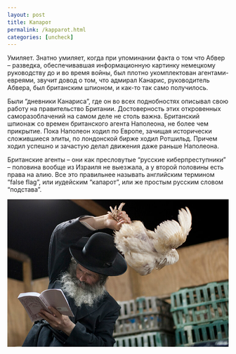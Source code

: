 ```yaml
---
layout: post
title: Капарот
permalink: /kapparot.html
categories: [uncheck]
---
```


Умиляет. Знатно умиляет, когда при упоминании факта о том что Абвер – разведка, обеспечивавшая информационную картинку немецкому руководству до и во время войны, был плотно укомплектован агентами-евреями, звучит довод о том, что адмирал Канарис, руководитель Абвера, был британским шпионом, и как-то так само получилось.

Были “дневники Канариса”, где он во всех поднобностях описывал свою работу на правительство Британии. Достоверность этих откровенных саморазоблачений на самом деле не столь важна. Британский шпионаж со времен британского агента Наполеона, не более чем прикрытие. Пока Наполеон ходил по Европе, зачищая исторически сложившиеся элиты, по лондонской бирже ходил Ротшильд. Причем ходил успешно и зачастую делал движения даже раньше Наполеона.

Британские агенты – они как пресловутые “русские киберпреступники” – половина вообще из Израиля не выезжала, а у второй половины есть права на алию. Все это правильнее называть английским термином “false flag”, или иудейским “капарот”, или же простым русским словом “подстава”.

![Капарот](/images/2018/06/kapparot.jpg)
